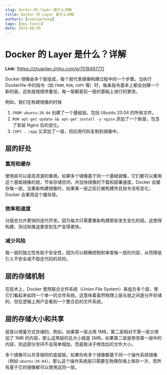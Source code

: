 ```yaml
---
slug: docker-的-layer-是什么详解
title: Docker 的 Layer 是什么详解
authors: [sumingcheng]
tags: [dev-tools]
date: 2024-06-05
---
```


# Docker 的 Layer 是什么？详解



 **Link:** [https://zhuanlan.zhihu.com/p/701849777]



Docker 镜像由多个层组成，每个层代表镜像构建过程中的一个步骤。当执行 Dockerfile 中的指令（如 `FROM`, `RUN`, `COPY` 等）时，每条指令基本上都会创建一个新的层。这些层按顺序叠加，每一层都是前一层的基础上进行的更改。

例如，我们在构建镜像的时候

1. `FROM ubuntu:20.04` 创建了一个基础层，包括 Ubuntu 20.04 的所有文件。
2. `RUN apt-get update && apt-get install -y nginx` 添加了一个新层，包含了安装 Nginx 后的变化。
3. `COPY . /app` 又添加了一层，将应用代码复制到镜像中。

## 层的好处  
### 重用和缓存  

使用层可以提高资源的重用。如果多个镜像基于同一个基础镜像，它们都可以重用这个基础镜像的层，节省存储空间，并加快镜像的下载和部署速度。Docker 会缓存每一层，当重新构建镜像时，如果某一层之前已被构建并且指令没有变化，Docker 会重用这个缓存层。

### 效率和速度  

分层也允许更快的迭代开发。因为每次只需要重新构建那些发生变化的层。这使得构建、测试和推送更改到生产变得更快。

### 减少风险  

每一层的独立性有助于安全性，因为可以精确控制和审查每一层的内容，从而降低引入不安全或不稳定代码的风险。

## 层的存储机制  

在技术上，Docker 使用联合文件系统（Union File System）来组合多个层，使它们看起来如同一个单一的文件系统。这意味着虽然物理上层与层之间是分开存储的，但在逻辑上用户会看到一个整合后的文件系统。

## 层的存储大小和共享  

层是以增量方式存储的。例如，如果第一层占用 1MB，第二层相对于第一层又增加了 1MB 的内容，那么这两层的总大小就是 2MB。如果第二层是修改第一层中的内容，则这部分空间不会简单相加，而是取决于修改后的文件大小。

多个镜像可以共享相同的底层层。如果你有多个镜像都基于同一个操作系统镜像（例如 `ubuntu:20.04`），那么这个操作系统层只需要在物理存储上保存一次，而所有基于它的镜像都可以使用这同一层。